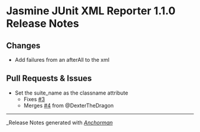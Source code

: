 # Jasmine JUnit XML Reporter 1.1.0 Release Notes

## Changes

* Add failures from an afterAll to the xml

## Pull Requests & Issues

* Set the suite_name as the classname attribute
  - Fixes [#3](https://github.com/jasmine/jasmine_junitxml_formatter/issues/3)
  - Merges [#4](https://github.com/jasmine/jasmine_junitxml_formatter/issues/4) from @DexterTheDragon


------

_Release Notes generated with _[Anchorman](http://github.com/infews/anchorman)_
